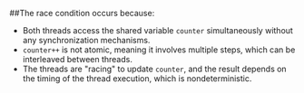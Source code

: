 ##The race condition occurs because:

* Both threads access the shared variable `counter` simultaneously without any synchronization mechanisms.
* `counter++` is not atomic, meaning it involves multiple steps, which can be interleaved between threads.
* The threads are "racing" to update `counter`, and the result depends on the timing of the thread execution, which is nondeterministic.
